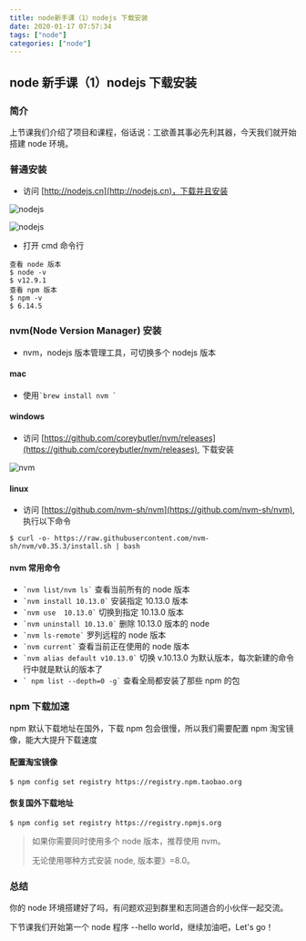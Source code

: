 ```yaml
---
title: node新手课（1）nodejs 下载安装
date: 2020-01-17 07:57:34
tags: ["node"]
categories: ["node"]
---
```


## node 新手课（1）nodejs 下载安装

### 简介

上节课我们介绍了项目和课程，俗话说：工欲善其事必先利其器，今天我们就开始搭建 node 环境。

### 普通安装

* 访问 [http://nodejs.cn](http://nodejs.cn)，下载并且安装

![nodejs](https://cdn.guojiang.club/1588995583%281%29.png)

![nodejs](http://ww1.sinaimg.cn/large/a616b9a4gy1gewlqbc688j20e40az0tk.jpg)

* 打开 cmd 命令行

``` 
查看 node 版本
$ node -v 
$ v12.9.1
查看 npm 版本
$ npm -v
$ 6.14.5

```

### nvm(Node Version Manager) 安装

* nvm，nodejs 版本管理工具，可切换多个 nodejs 版本

#### mac

* 使用`` `brew install nvm ` ``

#### windows

* 访问 [https://github.com/coreybutler/nvm/releases](https://github.com/coreybutler/nvm/releases), 下载安装

![nvm](http://ww1.sinaimg.cn/large/a616b9a4gy1gewitbfz8zj20eo0bbq33.jpg)

#### linux

* 访问 [https://github.com/nvm-sh/nvm](https://github.com/nvm-sh/nvm), 执行以下命令

``` 
$ curl -o- https://raw.githubusercontent.com/nvm-sh/nvm/v0.35.3/install.sh | bash
```

#### nvm 常用命令

* `` `nvm list/nvm ls` `` 查看当前所有的 node 版本
* `` `nvm install 10.13.0` `` 安装指定 10.13.0 版本
* `` `nvm use  10.13.0` ``  切换到指定 10.13.0 版本
* `` `nvm uninstall 10.13.0` ``   删除 10.13.0 版本的 node
* `` `nvm ls-remote` ``   罗列远程的 node 版本
* `` `nvm current` ``   查看当前正在使用的 node 版本
* `` `nvm alias default v10.13.0` ``   切换 v.10.13.0 为默认版本，每次新建的命令行中就是默认的版本了
* `` ` npm list --depth=0 -g` ``  查看全局都安装了那些 npm 的包

### npm 下载加速

npm 默认下载地址在国外，下载 npm 包会很慢，所以我们需要配置 npm 淘宝镜像，能大大提升下载速度

#### 配置淘宝镜像

``` 
$ npm config set registry https://registry.npm.taobao.org
```

#### 恢复国外下载地址

``` 
$ npm config set registry https://registry.npmjs.org
```

> 如果你需要同时使用多个 node 版本，推荐使用 nvm。
>
> 无论使用哪种方式安装 node, 版本要》=8.0。

### 总结

你的 node 环境搭建好了吗，有问题欢迎到群里和志同道合的小伙伴一起交流。

下节课我们开始第一个 node 程序 --hello world，继续加油吧，Let's go！

